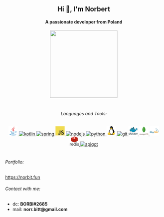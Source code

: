 <h2 align="center">Hi 👋, I'm Norbert</h1>

<h4 align="center">A passionate developer from Poland </h4>

<p align="center">

<a href="https://github.com/Norbit4/" target="_blank" rel="noreferrer">
 <img src="https://i.pinimg.com/originals/e8/f4/53/e8f453469a3ec97ecd354df465d73913.gif" width="216" height="216"/></a> 

</p>

#

</p>

<h6 align="center">Languages and Tools:</h3>

<p align="center"> 
<a href="https://www.java.com" target="_blank" rel="noreferrer"> <img src="https://raw.githubusercontent.com/devicons/devicon/master/icons/java/java-original.svg" alt="java" width="30" height="30"/> 
</a> 
<a href="https://kotlinlang.org" target="_blank" rel="noreferrer"> 
<img src="https://www.vectorlogo.zone/logos/kotlinlang/kotlinlang-icon.svg" alt="kotlin" width="30" height="30"/> 
</a> 
<a href="https://spring.io/" target="_blank" rel="noreferrer"> 
<img src="https://www.svgrepo.com/show/354380/spring-icon.svg" alt="spring" width="30" height="30"/> 
</a> 
<a href="https://www.javascript.com/" target="_blank" rel="noreferrer"> 
<img src="https://raw.githubusercontent.com/devicons/devicon/master/icons/javascript/javascript-original.svg" alt="javascript" width="30" height="30"/> 
</a> 
<a href="https://nodejs.org" target="_blank" rel="noreferrer"> 
<img src="https://img.icons8.com/fluency/344/node-js.png" alt="nodejs" width="30" height="30"/> 
</a> 
<a href="https://www.python.org/" target="_blank" rel="noreferrer"> 
<img src="https://cdn-icons-png.flaticon.com/512/5968/5968350.png" alt="python" width="30" height="30"/> 
</a> 
<a href="https://www.linux.org/" target="_blank" rel="noreferrer"> 
<img src="https://raw.githubusercontent.com/devicons/devicon/master/icons/linux/linux-original.svg" alt="linux" width="30" height="30"/> 
</a> 
<a href="https://git-scm.com/" target="_blank" rel="noreferrer"> <img src="https://www.vectorlogo.zone/logos/git-scm/git-scm-icon.svg" alt="git" width="30" height="30"/> 
</a> 
 <a href="https://www.docker.com/" target="_blank" rel="noreferrer"> <img src="https://raw.githubusercontent.com/devicons/devicon/master/icons/docker/docker-original-wordmark.svg" alt="docker" width="30" height="30"/> 
</a>
<a href="https://www.mongodb.com/" target="_blank" rel="noreferrer"> 
<img src="https://raw.githubusercontent.com/devicons/devicon/master/icons/mongodb/mongodb-original-wordmark.svg" alt="mongodb" width="30" height="30"/> 
</a> 
<a href="https://www.mysql.com/" target="_blank" rel="noreferrer"> 
<img src="https://raw.githubusercontent.com/devicons/devicon/master/icons/mysql/mysql-original-wordmark.svg" alt="mysql" width="30" height="30"/> 
</a> 
<a href="https://redis.io" target="_blank" rel="noreferrer"> 
<img src="https://raw.githubusercontent.com/devicons/devicon/master/icons/redis/redis-original-wordmark.svg" alt="redis" width="30" height="30"/> 
</a> 
<a href="https://www.spigotmc.org/" target="_blank" rel="noreferrer"> 
<img src="https://static.spigotmc.org/img/spigot-og.png" alt="spigot" width="30" height="30"/> 
</a> 

</p>

#
<h6>Portfolio:</i> </h6>

https://norbit.fun

<h6>Contact with me:</i> </h6>

<ul> 
<li>dc: <b>BORBI#2685</li></b>
<li> mail: <b>norr.bitt@gmail.com</li></b>
</ul> 
